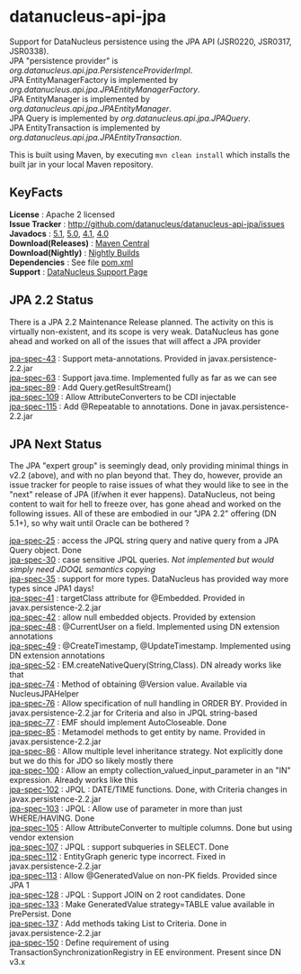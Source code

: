 # datanucleus-api-jpa

Support for DataNucleus persistence using the JPA API (JSR0220, JSR0317, JSR0338).  
JPA "persistence provider" is _org.datanucleus.api.jpa.PersistenceProviderImpl_.  
JPA EntityManagerFactory is implemented by _org.datanucleus.api.jpa.JPAEntityManagerFactory_.  
JPA EntityManager is implemented by _org.datanucleus.api.jpa.JPAEntityManager_.  
JPA Query is implemented by _org.datanucleus.api.jpa.JPAQuery_.  
JPA EntityTransaction is implemented by _org.datanucleus.api.jpa.JPAEntityTransaction_.  

This is built using Maven, by executing `mvn clean install` which installs the built jar in your local Maven repository.


## KeyFacts

__License__ : Apache 2 licensed  
__Issue Tracker__ : http://github.com/datanucleus/datanucleus-api-jpa/issues  
__Javadocs__ : [5.1](http://www.datanucleus.org/javadocs/api.jpa/5.1/), [5.0](http://www.datanucleus.org/javadocs/api.jpa/5.0/), [4.1](http://www.datanucleus.org/javadocs/api.jpa/4.1/), [4.0](http://www.datanucleus.org/javadocs/api.jpa/4.0/)  
__Download(Releases)__ : [Maven Central](http://central.maven.org/maven2/org/datanucleus/datanucleus-api-jpa)  
__Download(Nightly)__ : [Nightly Builds](http://www.datanucleus.org/downloads/maven2-nightly/org/datanucleus/datanucleus-api-jpa)  
__Dependencies__ : See file [pom.xml](pom.xml)  
__Support__ : [DataNucleus Support Page](http://www.datanucleus.org/support.html)  



## JPA 2.2 Status

There is a JPA 2.2 Maintenance Release planned. The activity on this is virtually non-existent, and its scope is very weak.
DataNucleus has gone ahead and worked on all of the issues that will affect a JPA provider

[jpa-spec-43](https://github.com/javaee/jpa-spec/issues/43) : Support meta-annotations. Provided in javax.persistence-2.2.jar  
[jpa-spec-63](https://github.com/javaee/jpa-spec/issues/63) : Support java.time. Implemented fully as far as we can see  
[jpa-spec-89](https://github.com/javaee/jpa-spec/issues/89) : Add Query.getResultStream()  
[jpa-spec-109](https://github.com/javaee/jpa-spec/issues/109) : Allow AttributeConverters to be CDI injectable  
[jpa-spec-115](https://github.com/javaee/jpa-spec/issues/115) : Add @Repeatable to annotations. Done in javax.persistence-2.2.jar  



## JPA Next Status

The JPA "expert group" is seemingly dead, only providing minimal things in v2.2 (above), and with no plan beyond that.
They do, however, provide an issue tracker for people to raise issues of what they would like to see in the "next" release of JPA (if/when it ever happens). 
DataNucleus, not being content to wait for hell to freeze over, has gone ahead and worked on the following issues. 
All of these are embodied in our "JPA 2.2" offering (DN 5.1+), so why wait until Oracle can be bothered ?

[jpa-spec-25](https://github.com/javaee/jpa-spec/issues/25) : access the JPQL string query and native query from a JPA Query object. Done  
[jpa-spec-30](https://github.com/javaee/jpa-spec/issues/30) : case sensitive JPQL queries. _Not implemented but would simply need JDOQL semantics copying_  
[jpa-spec-35](https://github.com/javaee/jpa-spec/issues/35) : support for more types. DataNucleus has provided way more types since JPA1 days!  
[jpa-spec-41](https://github.com/javaee/jpa-spec/issues/41) : targetClass attribute for @Embedded. Provided in javax.persistence-2.2.jar  
[jpa-spec-42](https://github.com/javaee/jpa-spec/issues/42) : allow null embedded objects. Provided by extension  
[jpa-spec-48](https://github.com/javaee/jpa-spec/issues/48) : @CurrentUser on a field. Implemented using DN extension annotations  
[jpa-spec-49](https://github.com/javaee/jpa-spec/issues/49) : @CreateTimestamp, @UpdateTimestamp. Implemented using DN extension annotations  
[jpa-spec-52](https://github.com/javaee/jpa-spec/issues/52) : EM.createNativeQuery(String,Class). DN already works like that  
[jpa-spec-74](https://github.com/javaee/jpa-spec/issues/74) : Method of obtaining @Version value. Available via NucleusJPAHelper  
[jpa-spec-76](https://github.com/javaee/jpa-spec/issues/76) : Allow specification of null handling in ORDER BY. Provided in javax.persistence-2.2.jar for Criteria and also in JPQL string-based  
[jpa-spec-77](https://github.com/javaee/jpa-spec/issues/77) : EMF should implement AutoCloseable. Done  
[jpa-spec-85](https://github.com/javaee/jpa-spec/issues/85) : Metamodel methods to get entity by name. Provided in javax.persistence-2.2.jar  
[jpa-spec-86](https://github.com/javaee/jpa-spec/issues/86) : Allow multiple level inheritance strategy. Not explicitly done but we do this for JDO so likely mostly there  
[jpa-spec-100](https://github.com/javaee/jpa-spec/issues/100) : Allow an empty collection_valued_input_parameter in an "IN" expression. Already works like this  
[jpa-spec-102](https://github.com/javaee/jpa-spec/issues/102) : JPQL : DATE/TIME functions. Done, with Criteria changes in javax.persistence-2.2.jar  
[jpa-spec-103](https://github.com/javaee/jpa-spec/issues/103) : JPQL : Allow use of parameter in more than just WHERE/HAVING. Done  
[jpa-spec-105](https://github.com/javaee/jpa-spec/issues/105) : Allow AttributeConverter to multiple columns. Done but using vendor extension  
[jpa-spec-107](https://github.com/javaee/jpa-spec/issues/107) : JPQL : support subqueries in SELECT. Done  
[jpa-spec-112](https://github.com/javaee/jpa-spec/issues/112) : EntityGraph generic type incorrect. Fixed in javax.persistence-2.2.jar  
[jpa-spec-113](https://github.com/javaee/jpa-spec/issues/113) : Allow @GeneratedValue on non-PK fields. Provided since JPA 1  
[jpa-spec-128](https://github.com/javaee/jpa-spec/issues/128) : JPQL : Support JOIN on 2 root candidates. Done  
[jpa-spec-133](https://github.com/javaee/jpa-spec/issues/133) : Make GeneratedValue strategy=TABLE value available in PrePersist. Done  
[jpa-spec-137](https://github.com/javaee/jpa-spec/issues/137) : Add methods taking List to Criteria. Done in javax.persistence-2.2.jar  
[jpa-spec-150](https://github.com/javaee/jpa-spec/issues/150) : Define requirement of using TransactionSynchronizationRegistry in EE environment. Present since DN v3.x  

